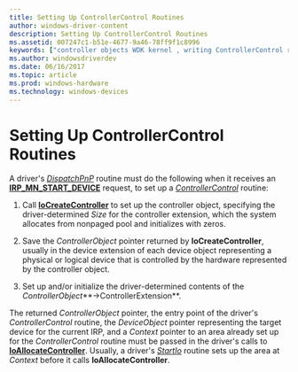 ```yaml
---
title: Setting Up ControllerControl Routines
author: windows-driver-content
description: Setting Up ControllerControl Routines
ms.assetid: 007247c1-b51e-4677-9a46-78ff9f1c8996
keywords: ["controller objects WDK kernel , writing ControllerControl routines", "ControllerControl routines, writing", "ControllerControl routines, setting up"]
ms.author: windowsdriverdev
ms.date: 06/16/2017
ms.topic: article
ms.prod: windows-hardware
ms.technology: windows-devices
---
```


# Setting Up ControllerControl Routines





A driver's [*DispatchPnP*](https://msdn.microsoft.com/library/windows/hardware/ff543341) routine must do the following when it receives an [**IRP\_MN\_START\_DEVICE**](https://msdn.microsoft.com/library/windows/hardware/ff551749) request, to set up a [*ControllerControl*](https://msdn.microsoft.com/library/windows/hardware/ff542049) routine:

1.  Call [**IoCreateController**](https://msdn.microsoft.com/library/windows/hardware/ff548395) to set up the controller object, specifying the driver-determined *Size* for the controller extension, which the system allocates from nonpaged pool and initializes with zeros.

2.  Save the *ControllerObject* pointer returned by **IoCreateController**, usually in the device extension of each device object representing a physical or logical device that is controlled by the hardware represented by the controller object.

3.  Set up and/or initialize the driver-determined contents of the *ControllerObject***-&gt;ControllerExtension**.

The returned *ControllerObject* pointer, the entry point of the driver's *ControllerControl* routine, the *DeviceObject* pointer representing the target device for the current IRP, and a *Context* pointer to an area already set up for the *ControllerControl* routine must be passed in the driver's calls to [**IoAllocateController**](https://msdn.microsoft.com/library/windows/hardware/ff548224). Usually, a driver's [*StartIo*](https://msdn.microsoft.com/library/windows/hardware/ff563858) routine sets up the area at *Context* before it calls **IoAllocateController**.

 

 




